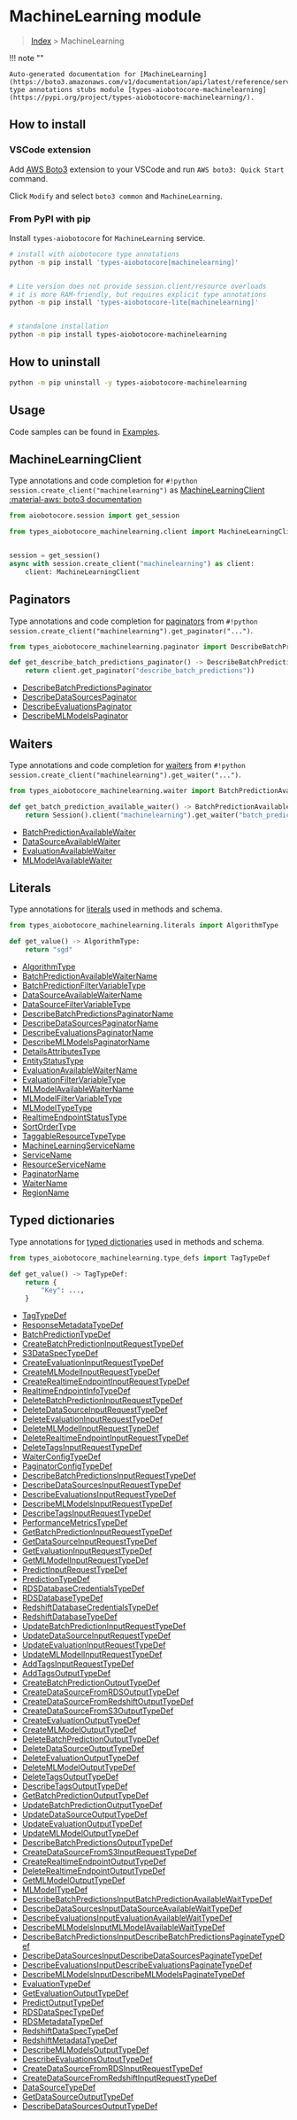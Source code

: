 # MachineLearning module

> [Index](../README.md) > MachineLearning


!!! note ""

    Auto-generated documentation for [MachineLearning](https://boto3.amazonaws.com/v1/documentation/api/latest/reference/services/machinelearning.html#MachineLearning)
    type annotations stubs module [types-aiobotocore-machinelearning](https://pypi.org/project/types-aiobotocore-machinelearning/).

## How to install

### VSCode extension

Add [AWS Boto3](https://marketplace.visualstudio.com/items?itemName=Boto3typed.boto3-ide)
extension to your VSCode and run `AWS boto3: Quick Start` command.

Click `Modify` and select `boto3 common` and `MachineLearning`.

### From PyPI with pip

Install `types-aiobotocore` for `MachineLearning` service.

```bash
# install with aiobotocore type annotations
python -m pip install 'types-aiobotocore[machinelearning]'


# Lite version does not provide session.client/resource overloads
# it is more RAM-friendly, but requires explicit type annotations
python -m pip install 'types-aiobotocore-lite[machinelearning]'


# standalone installation
python -m pip install types-aiobotocore-machinelearning
```



## How to uninstall

```bash
python -m pip uninstall -y types-aiobotocore-machinelearning
```

## Usage

Code samples can be found in [Examples](./usage.md).

## MachineLearningClient

Type annotations and code completion for  `#!python session.create_client("machinelearning")` as [MachineLearningClient](./client.md)
[:material-aws: boto3 documentation](https://boto3.amazonaws.com/v1/documentation/api/latest/reference/services/machinelearning.html#MachineLearning.Client)

```python title="Usage example"
from aiobotocore.session import get_session

from types_aiobotocore_machinelearning.client import MachineLearningClient


session = get_session()
async with session.create_client("machinelearning") as client:
    client: MachineLearningClient
```


## Paginators

Type annotations and code completion for
[paginators](./paginators.md)
from `#!python session.create_client("machinelearning").get_paginator("...")`.

```python title="Usage example"
from types_aiobotocore_machinelearning.paginator import DescribeBatchPredictionsPaginator

def get_describe_batch_predictions_paginator() -> DescribeBatchPredictionsPaginator:
    return client.get_paginator("describe_batch_predictions"))
```

- [DescribeBatchPredictionsPaginator](./paginators.md#describebatchpredictionspaginator)
- [DescribeDataSourcesPaginator](./paginators.md#describedatasourcespaginator)
- [DescribeEvaluationsPaginator](./paginators.md#describeevaluationspaginator)
- [DescribeMLModelsPaginator](./paginators.md#describemlmodelspaginator)




## Waiters

Type annotations and code completion for
[waiters](./waiters.md)
from `#!python session.create_client("machinelearning").get_waiter("...")`.

```python title="Usage example"
from types_aiobotocore_machinelearning.waiter import BatchPredictionAvailableWaiter

def get_batch_prediction_available_waiter() -> BatchPredictionAvailableWaiter:
    return Session().client("machinelearning").get_waiter("batch_prediction_available")
```

- [BatchPredictionAvailableWaiter](./waiters.md#batchpredictionavailablewaiter)
- [DataSourceAvailableWaiter](./waiters.md#datasourceavailablewaiter)
- [EvaluationAvailableWaiter](./waiters.md#evaluationavailablewaiter)
- [MLModelAvailableWaiter](./waiters.md#mlmodelavailablewaiter)






## Literals

Type annotations for [literals](./literals.md) used in methods and schema.

```python title="Usage example"
from types_aiobotocore_machinelearning.literals import AlgorithmType

def get_value() -> AlgorithmType:
    return "sgd"
```

- [AlgorithmType](./literals.md#algorithmtype)
- [BatchPredictionAvailableWaiterName](./literals.md#batchpredictionavailablewaitername)
- [BatchPredictionFilterVariableType](./literals.md#batchpredictionfiltervariabletype)
- [DataSourceAvailableWaiterName](./literals.md#datasourceavailablewaitername)
- [DataSourceFilterVariableType](./literals.md#datasourcefiltervariabletype)
- [DescribeBatchPredictionsPaginatorName](./literals.md#describebatchpredictionspaginatorname)
- [DescribeDataSourcesPaginatorName](./literals.md#describedatasourcespaginatorname)
- [DescribeEvaluationsPaginatorName](./literals.md#describeevaluationspaginatorname)
- [DescribeMLModelsPaginatorName](./literals.md#describemlmodelspaginatorname)
- [DetailsAttributesType](./literals.md#detailsattributestype)
- [EntityStatusType](./literals.md#entitystatustype)
- [EvaluationAvailableWaiterName](./literals.md#evaluationavailablewaitername)
- [EvaluationFilterVariableType](./literals.md#evaluationfiltervariabletype)
- [MLModelAvailableWaiterName](./literals.md#mlmodelavailablewaitername)
- [MLModelFilterVariableType](./literals.md#mlmodelfiltervariabletype)
- [MLModelTypeType](./literals.md#mlmodeltypetype)
- [RealtimeEndpointStatusType](./literals.md#realtimeendpointstatustype)
- [SortOrderType](./literals.md#sortordertype)
- [TaggableResourceTypeType](./literals.md#taggableresourcetypetype)
- [MachineLearningServiceName](./literals.md#machinelearningservicename)
- [ServiceName](./literals.md#servicename)
- [ResourceServiceName](./literals.md#resourceservicename)
- [PaginatorName](./literals.md#paginatorname)
- [WaiterName](./literals.md#waitername)
- [RegionName](./literals.md#regionname)




## Typed dictionaries

Type annotations for [typed dictionaries](./type_defs.md) used in methods and schema.

```python title="Usage example"
from types_aiobotocore_machinelearning.type_defs import TagTypeDef

def get_value() -> TagTypeDef:
    return {
        "Key": ...,
    }
```

- [TagTypeDef](./type_defs.md#tagtypedef)
- [ResponseMetadataTypeDef](./type_defs.md#responsemetadatatypedef)
- [BatchPredictionTypeDef](./type_defs.md#batchpredictiontypedef)
- [CreateBatchPredictionInputRequestTypeDef](./type_defs.md#createbatchpredictioninputrequesttypedef)
- [S3DataSpecTypeDef](./type_defs.md#s3dataspectypedef)
- [CreateEvaluationInputRequestTypeDef](./type_defs.md#createevaluationinputrequesttypedef)
- [CreateMLModelInputRequestTypeDef](./type_defs.md#createmlmodelinputrequesttypedef)
- [CreateRealtimeEndpointInputRequestTypeDef](./type_defs.md#createrealtimeendpointinputrequesttypedef)
- [RealtimeEndpointInfoTypeDef](./type_defs.md#realtimeendpointinfotypedef)
- [DeleteBatchPredictionInputRequestTypeDef](./type_defs.md#deletebatchpredictioninputrequesttypedef)
- [DeleteDataSourceInputRequestTypeDef](./type_defs.md#deletedatasourceinputrequesttypedef)
- [DeleteEvaluationInputRequestTypeDef](./type_defs.md#deleteevaluationinputrequesttypedef)
- [DeleteMLModelInputRequestTypeDef](./type_defs.md#deletemlmodelinputrequesttypedef)
- [DeleteRealtimeEndpointInputRequestTypeDef](./type_defs.md#deleterealtimeendpointinputrequesttypedef)
- [DeleteTagsInputRequestTypeDef](./type_defs.md#deletetagsinputrequesttypedef)
- [WaiterConfigTypeDef](./type_defs.md#waiterconfigtypedef)
- [PaginatorConfigTypeDef](./type_defs.md#paginatorconfigtypedef)
- [DescribeBatchPredictionsInputRequestTypeDef](./type_defs.md#describebatchpredictionsinputrequesttypedef)
- [DescribeDataSourcesInputRequestTypeDef](./type_defs.md#describedatasourcesinputrequesttypedef)
- [DescribeEvaluationsInputRequestTypeDef](./type_defs.md#describeevaluationsinputrequesttypedef)
- [DescribeMLModelsInputRequestTypeDef](./type_defs.md#describemlmodelsinputrequesttypedef)
- [DescribeTagsInputRequestTypeDef](./type_defs.md#describetagsinputrequesttypedef)
- [PerformanceMetricsTypeDef](./type_defs.md#performancemetricstypedef)
- [GetBatchPredictionInputRequestTypeDef](./type_defs.md#getbatchpredictioninputrequesttypedef)
- [GetDataSourceInputRequestTypeDef](./type_defs.md#getdatasourceinputrequesttypedef)
- [GetEvaluationInputRequestTypeDef](./type_defs.md#getevaluationinputrequesttypedef)
- [GetMLModelInputRequestTypeDef](./type_defs.md#getmlmodelinputrequesttypedef)
- [PredictInputRequestTypeDef](./type_defs.md#predictinputrequesttypedef)
- [PredictionTypeDef](./type_defs.md#predictiontypedef)
- [RDSDatabaseCredentialsTypeDef](./type_defs.md#rdsdatabasecredentialstypedef)
- [RDSDatabaseTypeDef](./type_defs.md#rdsdatabasetypedef)
- [RedshiftDatabaseCredentialsTypeDef](./type_defs.md#redshiftdatabasecredentialstypedef)
- [RedshiftDatabaseTypeDef](./type_defs.md#redshiftdatabasetypedef)
- [UpdateBatchPredictionInputRequestTypeDef](./type_defs.md#updatebatchpredictioninputrequesttypedef)
- [UpdateDataSourceInputRequestTypeDef](./type_defs.md#updatedatasourceinputrequesttypedef)
- [UpdateEvaluationInputRequestTypeDef](./type_defs.md#updateevaluationinputrequesttypedef)
- [UpdateMLModelInputRequestTypeDef](./type_defs.md#updatemlmodelinputrequesttypedef)
- [AddTagsInputRequestTypeDef](./type_defs.md#addtagsinputrequesttypedef)
- [AddTagsOutputTypeDef](./type_defs.md#addtagsoutputtypedef)
- [CreateBatchPredictionOutputTypeDef](./type_defs.md#createbatchpredictionoutputtypedef)
- [CreateDataSourceFromRDSOutputTypeDef](./type_defs.md#createdatasourcefromrdsoutputtypedef)
- [CreateDataSourceFromRedshiftOutputTypeDef](./type_defs.md#createdatasourcefromredshiftoutputtypedef)
- [CreateDataSourceFromS3OutputTypeDef](./type_defs.md#createdatasourcefroms3outputtypedef)
- [CreateEvaluationOutputTypeDef](./type_defs.md#createevaluationoutputtypedef)
- [CreateMLModelOutputTypeDef](./type_defs.md#createmlmodeloutputtypedef)
- [DeleteBatchPredictionOutputTypeDef](./type_defs.md#deletebatchpredictionoutputtypedef)
- [DeleteDataSourceOutputTypeDef](./type_defs.md#deletedatasourceoutputtypedef)
- [DeleteEvaluationOutputTypeDef](./type_defs.md#deleteevaluationoutputtypedef)
- [DeleteMLModelOutputTypeDef](./type_defs.md#deletemlmodeloutputtypedef)
- [DeleteTagsOutputTypeDef](./type_defs.md#deletetagsoutputtypedef)
- [DescribeTagsOutputTypeDef](./type_defs.md#describetagsoutputtypedef)
- [GetBatchPredictionOutputTypeDef](./type_defs.md#getbatchpredictionoutputtypedef)
- [UpdateBatchPredictionOutputTypeDef](./type_defs.md#updatebatchpredictionoutputtypedef)
- [UpdateDataSourceOutputTypeDef](./type_defs.md#updatedatasourceoutputtypedef)
- [UpdateEvaluationOutputTypeDef](./type_defs.md#updateevaluationoutputtypedef)
- [UpdateMLModelOutputTypeDef](./type_defs.md#updatemlmodeloutputtypedef)
- [DescribeBatchPredictionsOutputTypeDef](./type_defs.md#describebatchpredictionsoutputtypedef)
- [CreateDataSourceFromS3InputRequestTypeDef](./type_defs.md#createdatasourcefroms3inputrequesttypedef)
- [CreateRealtimeEndpointOutputTypeDef](./type_defs.md#createrealtimeendpointoutputtypedef)
- [DeleteRealtimeEndpointOutputTypeDef](./type_defs.md#deleterealtimeendpointoutputtypedef)
- [GetMLModelOutputTypeDef](./type_defs.md#getmlmodeloutputtypedef)
- [MLModelTypeDef](./type_defs.md#mlmodeltypedef)
- [DescribeBatchPredictionsInputBatchPredictionAvailableWaitTypeDef](./type_defs.md#describebatchpredictionsinputbatchpredictionavailablewaittypedef)
- [DescribeDataSourcesInputDataSourceAvailableWaitTypeDef](./type_defs.md#describedatasourcesinputdatasourceavailablewaittypedef)
- [DescribeEvaluationsInputEvaluationAvailableWaitTypeDef](./type_defs.md#describeevaluationsinputevaluationavailablewaittypedef)
- [DescribeMLModelsInputMLModelAvailableWaitTypeDef](./type_defs.md#describemlmodelsinputmlmodelavailablewaittypedef)
- [DescribeBatchPredictionsInputDescribeBatchPredictionsPaginateTypeDef](./type_defs.md#describebatchpredictionsinputdescribebatchpredictionspaginatetypedef)
- [DescribeDataSourcesInputDescribeDataSourcesPaginateTypeDef](./type_defs.md#describedatasourcesinputdescribedatasourcespaginatetypedef)
- [DescribeEvaluationsInputDescribeEvaluationsPaginateTypeDef](./type_defs.md#describeevaluationsinputdescribeevaluationspaginatetypedef)
- [DescribeMLModelsInputDescribeMLModelsPaginateTypeDef](./type_defs.md#describemlmodelsinputdescribemlmodelspaginatetypedef)
- [EvaluationTypeDef](./type_defs.md#evaluationtypedef)
- [GetEvaluationOutputTypeDef](./type_defs.md#getevaluationoutputtypedef)
- [PredictOutputTypeDef](./type_defs.md#predictoutputtypedef)
- [RDSDataSpecTypeDef](./type_defs.md#rdsdataspectypedef)
- [RDSMetadataTypeDef](./type_defs.md#rdsmetadatatypedef)
- [RedshiftDataSpecTypeDef](./type_defs.md#redshiftdataspectypedef)
- [RedshiftMetadataTypeDef](./type_defs.md#redshiftmetadatatypedef)
- [DescribeMLModelsOutputTypeDef](./type_defs.md#describemlmodelsoutputtypedef)
- [DescribeEvaluationsOutputTypeDef](./type_defs.md#describeevaluationsoutputtypedef)
- [CreateDataSourceFromRDSInputRequestTypeDef](./type_defs.md#createdatasourcefromrdsinputrequesttypedef)
- [CreateDataSourceFromRedshiftInputRequestTypeDef](./type_defs.md#createdatasourcefromredshiftinputrequesttypedef)
- [DataSourceTypeDef](./type_defs.md#datasourcetypedef)
- [GetDataSourceOutputTypeDef](./type_defs.md#getdatasourceoutputtypedef)
- [DescribeDataSourcesOutputTypeDef](./type_defs.md#describedatasourcesoutputtypedef)

